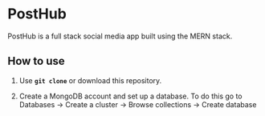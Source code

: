 # PostHub

PostHub is a full stack social media app built using the MERN stack.

## How to use

1. Use **`git clone`** or download this repository.

2. Create a MongoDB account and set up a database. To do this go to Databases -> Create a cluster -> Browse collections -> Create database
